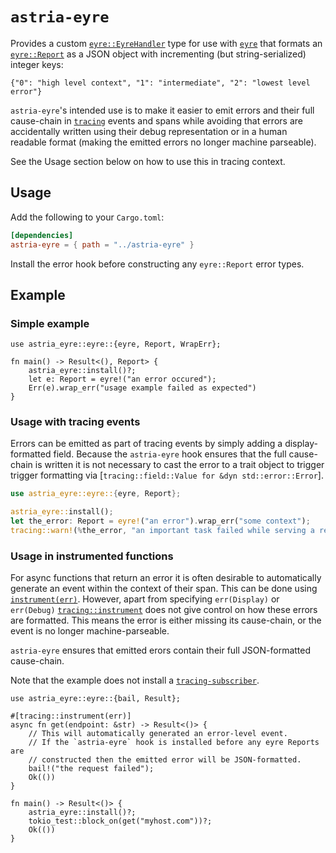 # `astria-eyre`

Provides a custom [`eyre::EyreHandler`] type for use with [`eyre`] that formats
an [`eyre::Report`] as a JSON object with incrementing (but string-serialized)
integer keys:

```console
{"0": "high level context", "1": "intermediate", "2": "lowest level error"}
````

`astria-eyre`'s intended use is to make it easier to emit errors and their full
cause-chain in [`tracing`] events and spans while avoiding that errors are
accidentally written using their debug representation or in a human readable
format (making the emitted errors no longer machine parseable).

See the Usage section below on how to use this in tracing context.

[`eyre::EyreHandler`]: https://docs.rs/eyre/*/eyre/trait.EyreHandler.html
[`eyre`]: https://docs.rs/eyre
[`eyre::Report`]: https://docs.rs/eyre/*/eyre/struct.Report.html
[`tracing`]: https://docs.rs/tracing
[`tracing::instrument`]: https://docs.rs/tracing/*/tracing/attr.instrument.html

## Usage

Add the following to your `Cargo.toml`:

```toml
[dependencies]
astria-eyre = { path = "../astria-eyre" }
```

Install the error hook before constructing any `eyre::Report` error types.

## Example

### Simple example

```rust,should_panic
use astria_eyre::eyre::{eyre, Report, WrapErr};

fn main() -> Result<(), Report> {
    astria_eyre::install()?;
    let e: Report = eyre!("an error occured");
    Err(e).wrap_err("usage example failed as expected")
}
```

### Usage with tracing events

Errors can be emitted as part of tracing events by simply adding a
display-formatted field. Because the `astria-eyre` hook ensures that the full
cause-chain is written it is not necessary to cast the error to a trait
object to trigger trigger formatting via
[`tracing::field::Value for &dyn std::error::Error`].

```rust
use astria_eyre::eyre::{eyre, Report};

astria_eyre::install();
let the_error: Report = eyre!("an error").wrap_err("some context");
tracing::warn!(%the_error, "an important task failed while serving a request");
```

### Usage in instrumented functions

For async functions that return an error it is often desirable to automatically
generate an event within the context of their span. This can be done using
[`instrument(err)`](https://docs.rs/tracing/*/tracing/attr.instrument.html).
However, apart from specifying `err(Display)` or `err(Debug)`
[`tracing::instrument`] does not give control on how these errors are
formatted. This means the error is either missing its cause-chain, or the event
is no longer machine-parseable.

`astria-eyre` ensures that emitted erors contain their full JSON-formatted
cause-chain.

Note that the example does not install a [`tracing-subscriber`].

[`tracing-subscriber`]: https://docs.rs/tracing-subscriber

```rust,should_panic
use astria_eyre::eyre::{bail, Result};

#[tracing::instrument(err)]
async fn get(endpoint: &str) -> Result<()> {
    // This will automatically generated an error-level event.
    // If the `astria-eyre` hook is installed before any eyre Reports are
    // constructed then the emitted error will be JSON-formatted.
    bail!("the request failed");
    Ok(())
}

fn main() -> Result<()> {
    astria_eyre::install()?;
    tokio_test::block_on(get("myhost.com"))?;
    Ok(())
}
```
